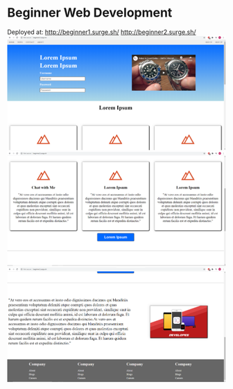 # Beginner Web Development
Deployed at: http://beginner1.surge.sh/
             http://beginner2.surge.sh/
![](PreviewImage/beginner2-1.png)
![](PreviewImage/beginner2-2.png)
![](PreviewImage/beginner2-3.png)
